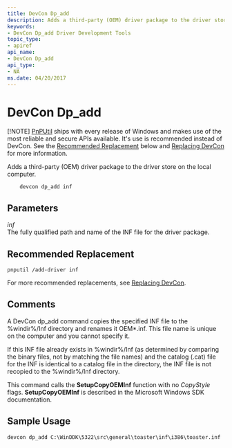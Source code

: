 ```yaml
---
title: DevCon Dp_add
description: Adds a third-party (OEM) driver package to the driver store on the local computer.
keywords:
- DevCon Dp_add Driver Development Tools
topic_type:
- apiref
api_name:
- DevCon Dp_add
api_type:
- NA
ms.date: 04/20/2017
---
```


# DevCon Dp\_add

[!NOTE] [PnPUtil](pnputil.md) ships with every release of Windows and makes use of the most reliable and secure APIs available. It's use is recommended instead of DevCon. See the [Recommended Replacement](#recommended-replacement) below and [Replacing DevCon](devcon-migration.md) for more information.

Adds a third-party (OEM) driver package to the driver store on the local computer.

```
    devcon dp_add inf
```

## <span id="Parameters"></span><span id="parameters"></span><span id="PARAMETERS"></span>Parameters


<span id="_______inf______"></span><span id="_______INF______"></span> *inf*   
The fully qualified path and name of the INF file for the driver package.

## Recommended Replacement

```
pnputil /add-driver inf
```

For more recommended replacements, see [Replacing DevCon](devcon-migration.md).

## <span id="comments"></span><span id="COMMENTS"></span>Comments

A DevCon dp\_add command copies the specified INF file to the %windir%/Inf directory and renames it OEM\*.inf. This file name is unique on the computer and you cannot specify it.

If this INF file already exists in %windir%/Inf (as determined by comparing the binary files, not by matching the file names) and the catalog (.cat) file for the INF is identical to a catalog file in the directory, the INF file is not recopied to the %windir%/Inf directory.

This command calls the **SetupCopyOEMInf** function with no *CopyStyle* flags. **SetupCopyOEMInf** is described in the Microsoft Windows SDK documentation.

## <span id="sample_usage"></span><span id="SAMPLE_USAGE"></span>Sample Usage

```
devcon dp_add C:\WinDDK\5322\src\general\toaster\inf\i386\toaster.inf
```






